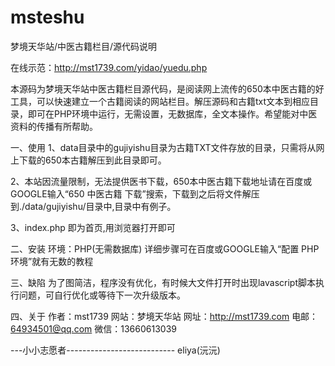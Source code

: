 # msteshu

梦境天华站/中医古籍栏目/源代码说明

在线示范：http://mst1739.com/yidao/yuedu.php

本源码为梦境天华站中医古籍栏目源代码，是阅读网上流传的650本中医古籍的好工具，可以快速建立一个古籍阅读的网站栏目。解压源码和古籍txt文本到相应目录，即可在PHP环境中运行，无需设置，无数据库，全文本操作。希望能对中医资料的传播有所帮助。

一、使用
1、data目录中的gujiyishu目录为古籍TXT文件存放的目录，只需将从网上下载的650本古籍解压到此目录即可。

2、本站因流量限制，无法提供医书下载，650本中医古籍下载地址请在百度或GOOGLE输入“650 中医古籍 下载”搜索，下载到之后将文件解压到./data/gujiyishu/目录中,目录中有例子。

3、index.php 即为首页,用浏览器打开即可

二、安装
环境：PHP(无需数据库)
详细步骤可在百度或GOOGLE输入“配置 PHP环境”就有无数的教程

三、缺陷
为了图简洁，程序没有优化，有时候大文件打开时出现lavascript脚本执行问题，可自行优化或等待下一次升级版本。

四、关于
作者：mst1739
网站：梦境天华站
网址：http://mst1739.com
电邮：64934501@qq.com
微信：13660613039

---小小志愿者---------------------------
eliya(沅沅)


